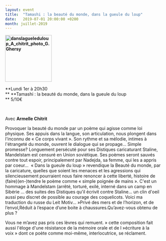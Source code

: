 ```yaml
---
layout: event
title:  "Tamashi : la beauté du monde, dans la gueule du loup"
date:   2019-07-01 20:00:00 +0200
month: juillet-2019
---
```

**<img class=" size-thumbnail wp-image-6358 alignleft" src="http://localhost/wpagendarts/wp-content/uploads/2019/04/danslagueleduloup_a_chitrit_photo_g.ghersy.jpg?w=150" alt="danslagueleduloup_A_chitrit_photo_G.Ghersy" width="150" height="150" srcset="http://localhost/wpagendarts/wp-content/uploads/2019/04/danslagueleduloup_a_chitrit_photo_g.ghersy.jpg 198w, http://localhost/wpagendarts/wp-content/uploads/2019/04/danslagueleduloup_a_chitrit_photo_g.ghersy-150x150.jpg 150w" sizes="(max-width: 150px) 100vw, 150px" />**

**Lundi 1er à 20h30  
** **Tamashi : la beauté du monde, dans la gueule du loup  
** <span style="font-weight:400;">5/10€</span>

&nbsp;

<span style="font-weight:400;">Avec</span> **Armelle Chitrit**

<span style="font-weight:400;">Provoquer la beauté du monde par un poème qui agisse comme loi physique. Ses appuis dans la langue, son articulation, nous plongent dans l'inconnu de « Ce corps vivant ». Son rythme et sa mélodie, intimes à l'étrangeté du monde, ouvrent le dialogue qui se propage... Simple promesse? Longuement persécuté pour ses Distiques caricaturant Staline, Mandelstam est censuré en Union soviétique. Ses poèmes seront sauvés contre tout espoir, principalement par Nadejda, sa femme, qui les a appris par coeur…  « Dans la gueule du loup » revendique la Beauté du monde, par la caricature, quelles que soient les menaces et les agressions qui silencieusement pourraient nous faire renoncer à cette liberté, histoire de (faire)(en-)tendre le poème comme « simple poignée de mains ». C'est un hommage à Mandelstam (arrêté, torturé, exilé, interné dans un camp en Sibérie … des suites des Distiques qu'il écrivit contre Staline... un clin d'oeil aussi peu discret de possible au courage des coquelicots. Voici ma traduction du russe du Leit Motiv... »Privé des mers et de l’horizon, et de l’envol,Réduit à l’espace d’une boite à chaussures.Qu’avez-vous obtenu de plus ?</span>

<span style="font-weight:400;">Vous ne m’avez pas pris ces lèvres qui remuent. » </span><span style="font-weight:400;">cette composition fait aussi l'éloge d'une résistance de la mémoire orale et de l »écriture à la voix » dont ce poète comme moi-même, interlocutrice, se réclament.</span>